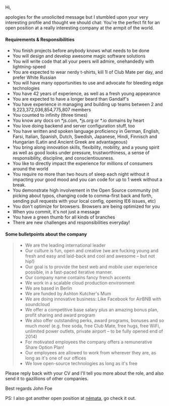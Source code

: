 Hi,

apologies for the unsolicited message but I stumbled upon your very interesting profile and thought we should chat:
You're the perfect fit for an open position at a really interesting company at the armpit of the world.

#### Requirements & Responsibilities
 * You finish projects before anybody knows what needs to be done
 * You will design and develop awesome magic software solutions
 * You will write code that all your peers will admire, onehandedly with lightning-speed 
 * You are expected to wear nerdy t-shirts, kill 1l of Club Mate per day, and prefer White Russian
 * You will have many opportunities to use and advocate for bleeding edge technologies
 * You have 42 years of experience, as well as a fresh young appearance
 * You are expected to have a longer beard than Gandalf's
 * You have experience in managing and building up teams between 2 and 9,223,372,036,854,775,807 members
 * You counted to infinity (three times)
 * You know any docs on *js.com, *js.org or *.io domains by heart
 * You love doing backend and server configuration stuff, too
 * You have written and spoken language proficiency in German, English, Farsi, Italian, Spanish, Dutch, Swedish, Japanese, Hindi, Finnisch and Hungarian (Latin and Ancient Greek are advantageous)
 * You bring along innovation skills, flexibility, mobility, and a young spirit as well as good looks under pressure, trustworthiness, a sense of responsibility, discipline, and conscientiousness.
 * You like to directly impact the experience for millions of consumers around the world
 * You require no more than two hours of sleep each night without it impacting your good mood and you can code for up to 1 week without a break.
 * You demonstrate high involvement in the Open Source community (nit picking about typos, changing code to comma-first back and forth, sending pull requests with your local config, opening IE6 issues, etc)
 * You don't optimize for browsers. Browsers are being optimized for you
 * When you commit, it's not just a message
 * You have a green thumb for all kinds of branches
 * There are new challenges and responsibilities everyday!


#### Some bulletpoints about the company
> + We are the leading international leader
> + Our culture is fun, open and creative (we are fucking young and fresh and easy and laid-back and cool and awesome – but not hip!)
> + Our goal is to provide the best web and mobile user experience possible, in a fast-paced iterative manner. 
> + Our company name contains fancy french accents
> + We work in a scalable cloud production environment
> + We are based in Berlin
> + We are funded by Ashton Kutcher's Mum
> + We are doing innovative business: Like Facebook for AirBNB with soundcloud
> + We offer a competitive base salary plus an amazing bonus plan, profit sharing and award program 
> + We also offer outstanding perks, award programs, bonuses and so much more! (e.g. free soda, free Club Mate, free hugs, free WiFi, unlimited power outlets, private airport – to be fully opened end of 2014)
> + For motivated employees the company offers a remunerative Share Option Plan!
> + Our employees are allowed to work from wherever they are, as long as it's one of our offices
> + We love open-source technologies as long as it's free

Please reply back with your CV and I'll tell you more about the role, and also send it to gazillions of other companies.

Best regards
John Foe

PS: I also got another open position at [némata](https://github.com/nemata/fork-your-job), go check it out.
